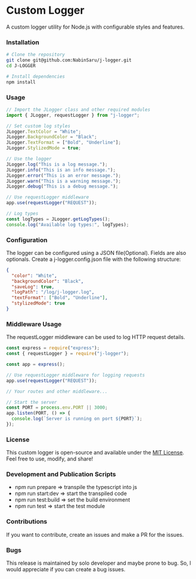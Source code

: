 # Custom Logger
A custom logger utility for Node.js with configurable styles and features.

### Installation
```bash
# Clone the repository
git clone git@github.com:NabinSaru/j-logger.git
cd J-LOGGER

# Install dependencies
npm install
```

### Usage
```javascript
// Import the JLogger class and other required modules
import { JLogger, requestLogger } from "j-logger";

// Set custom log styles
JLogger.TextColor = "White";
JLogger.BackgroundColor = "Black";
JLogger.TextFormat = ["Bold", "Underline"];
JLogger.StylizedMode = true;

// Use the logger
JLogger.log("This is a log message.");
JLogger.info("This is an info message.");
JLogger.error("This is an error message.");
JLogger.warn("This is a warning message.");
JLogger.debug("This is a debug message.");

// Use requestLogger middleware
app.use(requestLogger("REQUEST"));

// Log types
const logTypes = JLogger.getLogTypes();
console.log("Available log types:", logTypes);
```

### Configuration
The logger can be configured using a JSON file(Optional). Fields are also optionals. Create a j-logger.config.json file with the following structure:

```json
{
  "color": "White",
  "backgroundColor": "Black",
  "saveLog": true,
  "logPath": "/log/j-logger.log",
  "textFormat": ["Bold", "Underline"],
  "stylizedMode": true
}
```

### Middleware Usage
The requestLogger middleware can be used to log HTTP request details.

```javascript
const express = require("express");
const { requestLogger } = require("j-logger");

const app = express();

// Use requestLogger middleware for logging requests
app.use(requestLogger("REQUEST"));

// Your routes and other middleware...

// Start the server
const PORT = process.env.PORT || 3000;
app.listen(PORT, () => {
  console.log(`Server is running on port ${PORT}`);
});
```

### License
This custom logger is open-source and available under the [MIT License](https://opensource.org/license/mit/). Feel free to use, modify, and share!

### Development and Publication Scripts
- npm run prepare => transpile the typescript into js
- npm run start:dev => start the transpiled code
- npm run test:build => set the build environment
- npm run test => start the test module

### Contributions
If you want to contribute, create an issues and make a PR for the issues.

### Bugs
This release is maintained by solo developer and maybe prone to bug. So, I would appreciate if you can create a bug issues.
